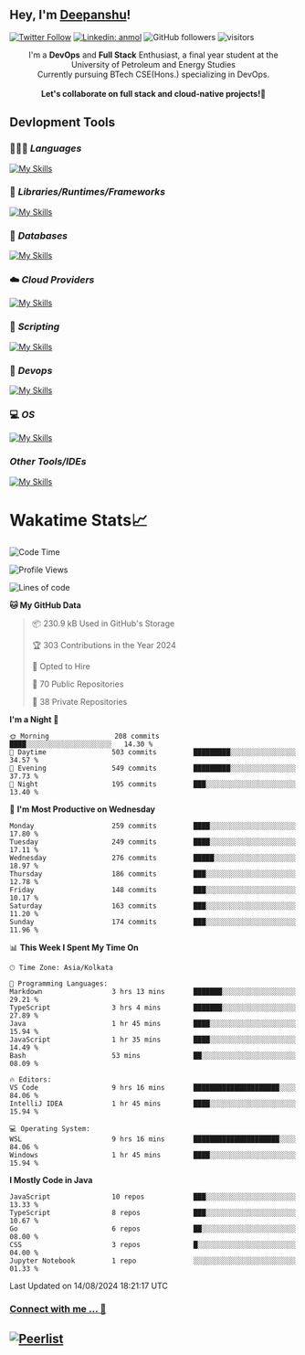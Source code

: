 ## Hey, I'm [Deepanshu](https://bio.link/deepanshgk)!

[![Twitter Follow](https://img.shields.io/twitter/follow/deepanshuurawat?label=Follow)](https://twitter.com/intent/follow?screen_name=deepanshuurawat)
[![Linkedin: anmol](https://img.shields.io/badge/-deepanshu-blue?style=flat-square&logo=Linkedin&logoColor=white&link=https://www.linkedin.com/in/deepanshu-rawat6/)](https://www.linkedin.com/in/deepanshu-rawat6/)
![GitHub followers](https://img.shields.io/github/followers/deepanshu-rawat6?label=Follow&style=social)
![visitors](https://visitor-badge.laobi.icu/badge?page_id=deepanshu-rawat6.deepanshu-rawat6)


<div align="center">
I'm a <b>DevOps</b> and <b>Full Stack</b> Enthusiast, a final year student at the University of Petroleum and Energy Studies <br> Currently pursuing BTech CSE(Hons.) specializing in DevOps.
</div>

<br>

<div align="center">
 <b>Let's collaborate on full stack and cloud-native projects!🚀</b>
</div>

## **Devlopment Tools**

### 🧑🏻‍💻 *Languages*
[![My Skills](https://skillicons.dev/icons?i=java,py,js,ts&theme=dark)](https://skillicons.dev)

### 🔎 *Libraries/Runtimes/Frameworks*
[![My Skills](https://skillicons.dev/icons?i=nodejs,express,spring&theme=dark)](https://skillicons.dev)

### 🛅 *Databases*
[![My Skills](https://skillicons.dev/icons?i=mysql,postgres,prisma&theme=dark)](https://skillicons.dev)

### ☁️ *Cloud Providers*
[![My Skills](https://skillicons.dev/icons?i=aws&theme=dark)](https://skillicons.dev)

### 📜 *Scripting*
[![My Skills](https://skillicons.dev/icons?i=bash,powershell&theme=dark)](https://skillicons.dev)

### 👀 *Devops*
[![My Skills](https://skillicons.dev/icons?i=docker,kubernetes,githubactions,jenkins,grafana,prometheus,terraform,selenium&theme=dark)](https://skillicons.dev)

### 💻 *OS*
[![My Skills](https://skillicons.dev/icons?i=windows,linux&theme=dark)](https://skillicons.dev)

### *Other Tools/IDEs*
[![My Skills](https://skillicons.dev/icons?i=git,github,vscode,idea,vim,maven,postman,pnpm,npm,rabbitmq&theme=dark)](https://skillicons.dev)

# Wakatime Stats📈

<!--START_SECTION:waka-->
![Code Time](http://img.shields.io/badge/Code%20Time-438%20hrs%2032%20mins-blue)

![Profile Views](http://img.shields.io/badge/Profile%20Views-19-blue)

![Lines of code](https://img.shields.io/badge/From%20Hello%20World%20I%27ve%20Written-791.0%20thousand%20lines%20of%20code-blue)

**🐱 My GitHub Data** 

> 📦 230.9 kB Used in GitHub's Storage 
 > 
> 🏆 303 Contributions in the Year 2024
 > 
> 💼 Opted to Hire
 > 
> 📜 70 Public Repositories 
 > 
> 🔑 38 Private Repositories 
 > 
**I'm a Night 🦉** 

```text
🌞 Morning                208 commits         ████░░░░░░░░░░░░░░░░░░░░░   14.30 % 
🌆 Daytime                503 commits         █████████░░░░░░░░░░░░░░░░   34.57 % 
🌃 Evening                549 commits         █████████░░░░░░░░░░░░░░░░   37.73 % 
🌙 Night                  195 commits         ███░░░░░░░░░░░░░░░░░░░░░░   13.40 % 
```
📅 **I'm Most Productive on Wednesday** 

```text
Monday                   259 commits         ████░░░░░░░░░░░░░░░░░░░░░   17.80 % 
Tuesday                  249 commits         ████░░░░░░░░░░░░░░░░░░░░░   17.11 % 
Wednesday                276 commits         █████░░░░░░░░░░░░░░░░░░░░   18.97 % 
Thursday                 186 commits         ███░░░░░░░░░░░░░░░░░░░░░░   12.78 % 
Friday                   148 commits         ███░░░░░░░░░░░░░░░░░░░░░░   10.17 % 
Saturday                 163 commits         ███░░░░░░░░░░░░░░░░░░░░░░   11.20 % 
Sunday                   174 commits         ███░░░░░░░░░░░░░░░░░░░░░░   11.96 % 
```


📊 **This Week I Spent My Time On** 

```text
🕑︎ Time Zone: Asia/Kolkata

💬 Programming Languages: 
Markdown                 3 hrs 13 mins       ███████░░░░░░░░░░░░░░░░░░   29.21 % 
TypeScript               3 hrs 4 mins        ███████░░░░░░░░░░░░░░░░░░   27.89 % 
Java                     1 hr 45 mins        ████░░░░░░░░░░░░░░░░░░░░░   15.94 % 
JavaScript               1 hr 35 mins        ████░░░░░░░░░░░░░░░░░░░░░   14.49 % 
Bash                     53 mins             ██░░░░░░░░░░░░░░░░░░░░░░░   08.09 % 

🔥 Editors: 
VS Code                  9 hrs 16 mins       █████████████████████░░░░   84.06 % 
IntelliJ IDEA            1 hr 45 mins        ████░░░░░░░░░░░░░░░░░░░░░   15.94 % 

💻 Operating System: 
WSL                      9 hrs 16 mins       █████████████████████░░░░   84.06 % 
Windows                  1 hr 45 mins        ████░░░░░░░░░░░░░░░░░░░░░   15.94 % 
```

**I Mostly Code in Java** 

```text
JavaScript               10 repos            ███░░░░░░░░░░░░░░░░░░░░░░   13.33 % 
TypeScript               8 repos             ███░░░░░░░░░░░░░░░░░░░░░░   10.67 % 
Go                       6 repos             ██░░░░░░░░░░░░░░░░░░░░░░░   08.00 % 
CSS                      3 repos             █░░░░░░░░░░░░░░░░░░░░░░░░   04.00 % 
Jupyter Notebook         1 repo              ░░░░░░░░░░░░░░░░░░░░░░░░░   01.33 % 
```




 Last Updated on 14/08/2024 18:21:17 UTC
<!--END_SECTION:waka-->



### [Connect with me ... 💬](https://bio.link/deepanshgk) 
[![Peerlist](https://github-readme-badge.peerlist.io/api/deepanshurawat6?style=social)](https://peerlist.io/deepanshurawat6) 
---

<!--- 
![Snake animation](https://github.com/deepanshu-rawat6/deepanshu-rawat6/blob/output/github-contribution-grid-snake.svg)
---
--->

<!--- 
[![@deepanshurawat6's Holopin board](https://holopin.io/api/user/board?user=deepanshurawat6)](https://holopin.io/@deepanshurawat6)
---
--->
